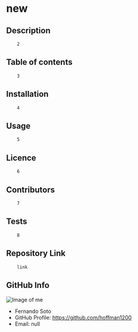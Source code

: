 
# **new**

## Description 

        2

## Table of contents

        3

## Installation

        4

## Usage

        5

## Licence

        6

## Contributors

        7

## Tests

        8


## Repository Link

        link

## GitHub Info 

![Image of me](https://avatars1.githubusercontent.com/u/61527225?v=4)
- Fernando Soto
- GitHub Profile: https://github.com/hoffman1200
- Email: null

